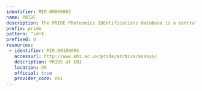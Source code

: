 ```yaml
---
identifier: MIR:00000065
name: PRIDE
description: The PRIDE PRoteomics IDEntifications database is a centralized, standards compliant, public data repository that provides protein and peptide identifications together with supporting evidence. This collection references experiments and assays.
prefix: pride
pattern: ^\d+$
prefixed: 0
resources:
 - identifier: MIR:00100094
   accessurl: http://www.ebi.ac.uk/pride/archive/assays/
   description: PRIDE at EBI
   location: UK
   official: true
   provider_code: ebi
---
```

